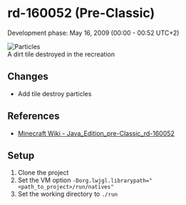 # rd-160052 (Pre-Classic)
Development phase: May 16, 2009 (00:00 - 00:52 UTC+2)

![Particles](.assets/particles.jpg)<br>
A dirt tile destroyed in the recreation

## Changes
- Add tile destroy particles

## References
- [Minecraft Wiki - Java_Edition_pre-Classic_rd-160052](https://minecraft.gamepedia.com/Java_Edition_pre-Classic_rd-160052)

## Setup
1. Clone the project
2. Set the VM option ``-Dorg.lwjgl.librarypath="<path_to_project>/run/natives"``
3. Set the working directory to ``./run``